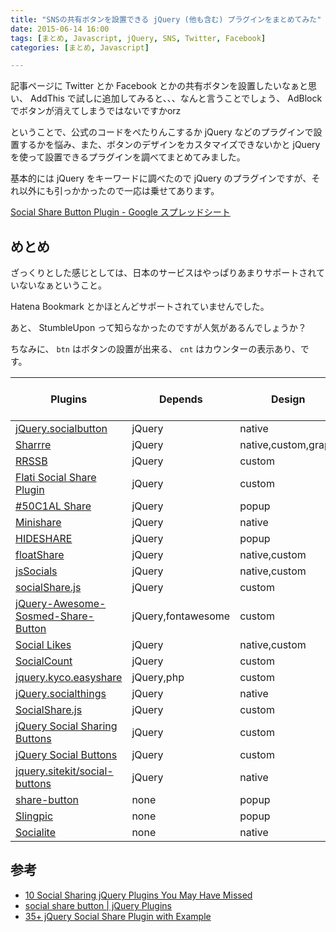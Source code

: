 ```yaml
---
title: "SNSの共有ボタンを設置できる jQuery (他も含む) プラグインをまとめてみた"
date: 2015-06-14 16:00
tags: [まとめ, Javascript, jQuery, SNS, Twitter, Facebook]
categories: [まとめ, Javascript]

---
```


記事ページに Twitter とか Facebook とかの共有ボタンを設置したいなぁと思い、 AddThis で試しに追加してみると、、、なんと言うことでしょう、 AdBlock でボタンが消えてしまうではないですかorz

ということで、公式のコードをぺたりんこするか jQuery などのプラグインで設置するかを悩み、また、ボタンのデザインをカスタマイズできないかと jQuery を使って設置できるプラグインを調べてまとめてみました。

基本的には jQuery をキーワードに調べたので jQuery のプラグインですが、それ以外にも引っかかったので一応は乗せてあります。

[Social Share Button Plugin - Google スプレッドシート](https://docs.google.com/spreadsheets/d/1_tXrnlwV5Vbql-5yEgcPZ3q7PcIlV6DxHD4BJLExUgc/edit?usp=sharing)

## めとめ

ざっくりとした感じとしては、日本のサービスはやっぱりあまりサポートされていないなぁということ。

Hatena Bookmark とかほとんどサポートされていませんでした。

あと、 StumbleUpon って知らなかったのですが人気があるんでしょうか？

ちなみに、 `btn` はボタンの設置が出来る、 `cnt` はカウンターの表示あり、です。

| Plugins | Depends | Design | Mail | Facebook<br/>share | Facebooklike | Twitter | Pinterest | Google+<br/>share | Google+1 | LinkedIn<br/>share | LinkedIn<br/>recommend | Hatena<br/>bookmark | mixi<br/>like | mixi<br/>check | GREE<br/>like | LINE<br/>send | Evernote | Digg | StumbleUpon | Pocket | Delicious | GitHub | Tumblr | reddit | blogger | friendfeed | Myspace | Dribbble | Scoutzie | Hacker News<br/>share | Sumally | Fancy | & more |
|---------|---------|--------|------|--------------------|--------------|---------|-----------|-------------------|----------|--------------------|------------------------|---------------------|---------------|----------------|---------------|---------------|----------|------|-------------|--------|-----------|--------|--------|--------|---------|------------|---------|----------|----------|-----------------------|---------|-------|--------|
| [jQuery.socialbutton](http://itra.jp/jquery_socialbutton_plugin/) | jQuery | native |  | btn,cnt | btn | btn,cnt | btn |  | btn |  |  | btn,cnt | btn,cnt | btn | btn |  | btn |  |  |  |  |  |  |  |  |  |  |  |  |  |  |  |  |
| [Sharrre](http://sharrre.com/) | jQuery | native,custom,graph |  | btn,cnt | btn,cnt | btn,cnt | btn | btn,cnt |  | btn,cnt |  |  |  |  |  |  |  | btn,cnt | btn,cnt |  | btn,cnt |  |  |  |  |  |  |  |  |  |  |  |  |
| [RRSSB](http://kurtnoble.com/labs/rrssb/) | jQuery | custom | btn | btn |  | btn | btn | btn |  | btn |  |  |  |  |  |  |  |  |  |  |  | btn |  |  |  |  |  |  |  |  |  |  |  |
| [Flati Social Share Plugin](http://www.voidtricks.com/flati-social-share-plugin-jquery/) | jQuery | custom |  | btn |  | btn | btn | btn |  | btn |  |  |  |  |  |  |  | btn | btn |  |  |  | btn | btn |  |  |  |  |  |  |  |  |  |
| [#50C1AL Share](http://tolgaergin.com/files/social/) | jQuery | popup |  | btn |  | btn | btn | btn |  | btn |  |  |  |  |  |  |  | btn | btn |  | btn |  | btn | btn | btn | btn | btn | btn | btn |  |  |  |  |
| [Minishare](http://rawgit.com/dwhewitson/minishare/master/demo.html) | jQuery | native |  | btn |  | btn |  |  |  |  |  |  |  |  |  |  |  |  |  |  |  |  |  |  |  |  |  |  |  |  |  |  |  |
| [HIDESHARE](http://arnonate.github.io/hideshare/) | jQuery | popup |  | btn |  | btn | btn | btn |  |  |  |  |  |  |  |  |  |  |  |  |  |  |  |  |  |  |  |  |  |  |  |  |  |
| [floatShare](http://egrappler.com/jquery-floating-social-share-plugin-floatshare/) | jQuery | native,custom |  | btn,cnt |  | btn,cnt |  | btn,cnt |  | btn,cnt |  |  |  |  |  |  |  | btn,cnt | btn,cnt |  |  |  |  |  |  |  |  |  |  |  |  |  |  |
| [jsSocials](http://js-socials.com/) | jQuery | native,custom | btn | btn,cnt |  | btn,cnt | btn,cnt | btn,cnt |  | btn,cnt |  |  |  |  |  |  |  |  |  |  |  |  |  |  |  |  |  |  |  |  |  |  |  |
| [socialShare.js](https://github.com/ritz078/socialShare.js) | jQuery | custom |  | btn,cnt |  | btn,cnt | btn,cnt | btn,cnt |  | btn,cnt |  |  |  |  |  |  |  |  |  |  |  |  |  |  |  |  |  |  |  |  |  |  |  |
| [jQuery-Awesome-Sosmed-Share-Button](https://github.com/bachors/jQuery-Awesome-Sosmed-Share-Button) | jQuery,fontawesome | custom |  | btn,cnt |  | btn,cnt |  | btn,cnt |  | btn,cnt |  |  |  |  |  |  |  |  | btn,cnt |  |  |  |  | btn,cnt |  |  |  |  |  |  |  |  |  |
| [Social Likes](http://sapegin.github.io/social-likes/) | jQuery | native,custom |  | btn,cnt |  | btn,cnt | btn | btn,cnt |  |  |  |  |  |  |  |  |  |  |  |  |  |  |  |  |  |  |  |  |  |  |  |  |  |
| [SocialCount](https://github.com/filamentgroup/SocialCount/) | jQuery | custom |  |  | btn,cnt | btn,cnt | btn |  | btn,cnt |  |  |  |  |  |  |  |  |  |  |  |  |  |  |  |  |  |  |  |  |  |  |  |  |
| [jquery.kyco.easyshare](https://github.com/kyco/jquery.kyco.easyshare) | jQuery,php | custom |  | btn,cnt |  | btn,cnt |  |  | btn,cnt |  |  |  |  |  |  |  |  |  |  |  |  |  |  |  |  |  |  |  |  |  |  |  |  |
| [jQuery.socialthings](https://github.com/Takazudo/jQuery.socialthings) | jQuery | native |  | btn,cnt | btn,cnt | btn,cnt |  |  | btn,cnt |  |  | btn,cnt |  | btn |  | btn |  |  |  | btn,cnt |  |  |  |  |  |  |  |  |  |  | btn |  |  |
| [SocialShare.js](https://github.com/AyumuKasuga/SocialShare) | jQuery | custom |  | btn,cnt |  | btn,cnt | btn,cnt | btn |  | btn,cnt |  | btn |  | btn |  |  | btn | btn | btn | btn | btn |  | btn | btn | btn | btn | btn |  |  | btn |  |  | btn |
| [jQuery Social Sharing Buttons](https://github.com/cshold/social-sharing-buttons) | jQuery | custom |  | btn,cnt |  | btn,cnt | btn |  | btn |  |  |  |  |  |  |  |  |  |  |  |  |  |  |  |  |  |  |  |  |  |  | btn |  |
| [jQuery Social Buttons](https://github.com/michaek/jquery-socialButtons) | jQuery | custom |  | btn,cnt |  | btn,cnt | btn,cnt |  |  |  |  |  |  |  |  |  |  |  |  |  |  |  |  |  |  |  |  |  |  |  |  |  |  |
| [jquery.sitekit/social-buttons](https://github.com/cyokodog/jquery.sitekit/tree/gh-pages/social-buttons) | jQuery | native |  |  | btn,cnt | btn,cnt |  |  | btn,cnt |  |  | btn,cnt |  |  |  |  |  |  |  |  |  |  |  |  |  |  |  |  |  |  |  |  |  |
| [share-button](http://sharebutton.co/) | none | popup | btn | btn |  | btn | btn | btn |  |  |  |  |  |  |  |  |  |  |  |  |  |  |  |  |  |  |  |  |  |  |  |  |  |
| [Slingpic](http://slingpic.com/) | none | popup | btn,cnt | btn,cnt |  | btn,cnt | btn,cnt |  |  | btn |  |  |  |  |  |  |  | btn |  |  | btn |  | btn | btn |  | btn | btn |  |  |  |  |  |  |
| [Socialite](http://socialitejs.com/) | none | native |  |  | btn,cnt | btn,cnt | btn | btn | btn,cnt | btn,cnt | btn |  |  |  |  |  |  |  |  |  |  | btn |  |  |  |  |  |  |  | btn |  |  |  |

## 参考

* [10 Social Sharing jQuery Plugins You May Have Missed](http://www.sitepoint.com/10-social-sharing-jquery-plugins-missed/)
* [social share button | jQuery Plugins](http://jquery-plugins.net/tag/social-share-button)
* [35+ jQuery Social Share Plugin with Example](http://www.jqueryrain.com/demo/jquery-social-share-plugin/)
